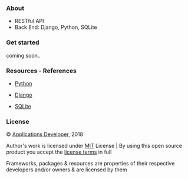 ### About
- RESTful API
- Back End: Django, Python, SQLite

### Get started
coming soon..

### Resources - References
- [Python](https://www.python.org/)
- [Django](https://www.djangoproject.com/)

- [SQLite](https://www.sqlite.org/index.html)

### License
&copy; [Applications Developer](https://github.com/applicationsdev?tab=repositories), 2018

Author's work is licensed under [MIT](https://opensource.org/licenses/MIT) License | By using this open source product you accept the [license terms](https://opensource.org/licenses/MIT) in full

Frameworks, packages & resources are properties of their respective developers and/or owners & are licensed by them
